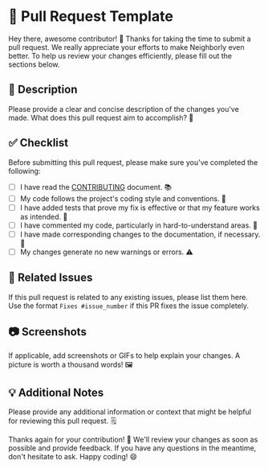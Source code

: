 ﻿# 🎉 Pull Request Template

Hey there, awesome contributor! 🌟 Thanks for taking the time to submit a pull request. We really appreciate your efforts to make Neighborly even better. To help us review your changes efficiently, please fill out the sections below.

## 📝 Description

Please provide a clear and concise description of the changes you've made. What does this pull request aim to accomplish? 🤔

## ✅ Checklist

Before submitting this pull request, please make sure you've completed the following:

- [ ] I have read the [CONTRIBUTING](CONTRIBUTING.md) document. 📚
- [ ] My code follows the project's coding style and conventions. 📐
- [ ] I have added tests that prove my fix is effective or that my feature works as intended. 🧪
- [ ] I have commented my code, particularly in hard-to-understand areas. 💬
- [ ] I have made corresponding changes to the documentation, if necessary. 📖
- [ ] My changes generate no new warnings or errors. ⚠️

## 🔗 Related Issues

If this pull request is related to any existing issues, please list them here. Use the format `Fixes #issue_number` if this PR fixes the issue completely.

## 📷 Screenshots

If applicable, add screenshots or GIFs to help explain your changes. A picture is worth a thousand words! 🖼️

## 💡 Additional Notes

Please provide any additional information or context that might be helpful for reviewing this pull request. 🗒️

Thanks again for your contribution! 🙌 We'll review your changes as soon as possible and provide feedback. If you have any questions in the meantime, don't hesitate to ask. Happy coding! 😄
